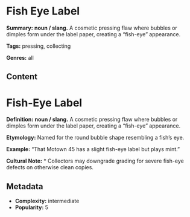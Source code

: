 # Fish Eye Label

**Summary:** **noun / slang.** A cosmetic pressing flaw where bubbles or dimples form under the label paper, creating a “fish-eye” appearance.

**Tags:** pressing, collecting

**Genres:** all

## Content

# Fish-Eye Label

**Definition:** **noun / slang.** A cosmetic pressing flaw where bubbles or dimples form under the label paper, creating a “fish-eye” appearance.

**Etymology:** Named for the round bubble shape resembling a fish’s eye.

**Example:** “That Motown 45 has a slight fish-eye label but plays mint.”

**Cultural Note:** * Collectors may downgrade grading for severe fish-eye defects on otherwise clean copies.

## Metadata

- **Complexity:** intermediate
- **Popularity:** 5
